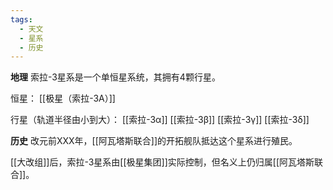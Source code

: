 ```yaml
---
tags:
  - 天文
  - 星系
  - 历史
---
```

**地理**
索拉-3星系是一个单恒星系统，其拥有4颗行星。

恒星：
[[极星（索拉-3A）]]

行星（轨道半径由小到大）：
[[索拉-3α]]
[[索拉-3β]]
[[索拉-3γ]]
[[索拉-3δ]]

**历史**
改元前XXX年，[[阿瓦塔斯联合]]的开拓舰队抵达这个星系进行殖民。

[[大改组]]后，索拉-3星系由[[极星集团]]实际控制，但名义上仍归属[[阿瓦塔斯联合]]。
